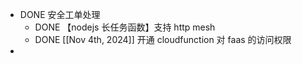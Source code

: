 - DONE 安全工单处理
	- DONE 【nodejs 长任务函数】支持 http mesh
	- DONE [[Nov 4th, 2024]] 开通 cloudfunction 对 faas 的访问权限
-